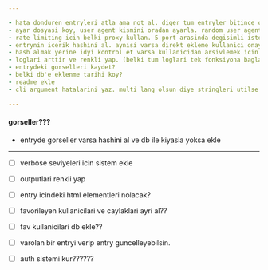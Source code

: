 ```yaml
---

- hata donduren entryleri atla ama not al. diger tum entryler bitince onlari tekrar dene
- ayar dosyasi koy, user agent kismini oradan ayarla. random user agent secenegi olsun
- rate limiting icin belki proxy kullan. 5 port arasinda degisimli istekler at?
- entrynin icerik hashini al. aynisi varsa direkt ekleme kullanici onayi iste. -> oncelikli
- hash almak yerine idyi kontrol et varsa kullanicidan arsivlemek icin --forcelamasini iste 
- loglari arttir ve renkli yap. (belki tum loglari tek fonksiyona bagla ve oradan renk ver)
- entrydeki gorselleri kaydet?
- belki db'e eklenme tarihi koy?
- readme ekle
- cli argument hatalarini yaz. multi lang olsun diye stringleri utilse koy.

---
```


#### gorseller???

- entryde gorseller varsa hashini al ve db ile kiyasla yoksa ekle

---

- [ ] verbose seviyeleri icin sistem ekle
- [ ] outputlari renkli yap
- [ ] entry icindeki html elementleri nolacak?
- [ ] favorileyen kullanicilari ve caylaklari ayri al??
- [ ] fav kullanicilari db ekle??
- [ ] varolan bir entryi verip entry guncelleyebilsin.
- [ ] auth sistemi kur??????


